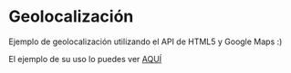 Geolocalización
===============

Ejemplo de geolocalización utilizando el API de HTML5 y Google Maps :)

El ejemplo de su uso lo puedes ver <a href="http://netosolis.com/geolocalizacion-con-html5-y-google-maps/">AQUÍ</a>
